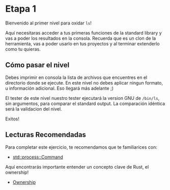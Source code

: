 # Etapa 1
Bienvenido al primer nivel para oxidar `ls`!

Aquí necesitaras acceder a tus primeras funciones de la standard library y vas a poder los resultados en la consola. Recuerda que es un clon de la herramienta, vas a poder usarlo en tus proyectos y al terminar extenderlo como tu quieras.

## Cómo pasar el nivel

Debes imprimir en consola la lista de archivos que encuentres en el directorio donde se ejecute. En este nivel no debes aplicar ningun formato, u información adicional. Eso llegará más adelante ;) 

El tester de este nivel nuestro tester ejecutará la version GNU de `/bin/ls`, sin argumentos, para comparar el standard output. La comparación idéntica será la validacion del nivel.

Exitos!

## Lecturas Recomendadas
Para completar este ejercicio, te recomendamos que te familiarices con:
* [std::process::Command](https://doc.rust-lang.org/std/process/struct.Command.html)

Aquí encontrarás importante entender un concepto clave de Rust, el ownership!
* [Ownership](https://doc.rust-lang.org/book/ch04-01-what-is-ownership.html)

